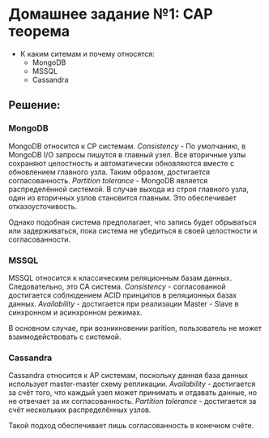 # Домашнее задание №1: CAP теорема

* К каким ситемам и почему относятся:
  - MongoDB
  - MSSQL
  - Cassandra


## Решение:

### MongoDB

MongoDB относится к CP системам.
*Consistency* - По умолчанию, в MongoDB I/O запросы пишутся в главный узел. Все вторичные узлы сохраняют целостность и автоматически обновляются вместе с обновлением главного узла. Таким образом, достигается соглаcованность. 
*Partition tolerance* - MongoDB является распределённой системой. В случае выхода из строя главного узла, один из вторичных узлов становится главным. Это обеспечивает отказоусточивость.

Однако подобная система предполагает, что запись будет обрываться или задерживаться, пока система не убедиться в своей целостности и согласованности. 

### MSSQL

MSSQL относится к классическим реляционным базам данных. Следовательно, это CA система.
*Consistency* - согласованной достигается соблюдением ACID принципов в реляционных базах данных. 
*Availability* - достигается при реализации Master - Slave в синхронном и асинхронном режимах. 

В основном случае, при возникновении parition, пользователь не может взаимодействовать с системой.

### Cassandra

Cassandra относится к AP системам, поскольку данная база данных использует master-master схему репликации.
*Availability* - достигается за счёт того, что каждый узел может принимать и отдавать данные, но не отвечает за их согласованность.
*Partition tolerance* - достигается за счёт нескольких распределённых узлов.

Такой подход обеспечивает лишь согласованность в конечном счёте.


